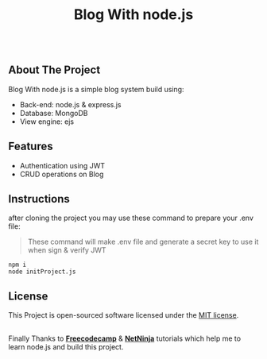 <h1 align="center">Blog With node.js</h1>

<br><br>

## About The Project
Blog With node.js is a simple blog system build using:
- Back-end: node.js & express.js
- Database: MongoDB 
- View engine: ejs

## Features
- Authentication using JWT
- CRUD operations on Blog

## Instructions
after cloning the project you may use these command to prepare your .env file:
> These command will make .env file and generate a secret key to use it when sign & verify JWT
```
npm i
node initProject.js
```

## License
This Project is open-sourced software licensed under the [MIT license](https://opensource.org/licenses/MIT).

## 
Finally Thanks to **[Freecodecamp](https://www.youtube.com/c/Freecodecamp)** & **[NetNinja](https://www.youtube.com/@NetNinja)** tutorials which help me to learn node.js and build this project.
